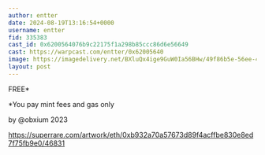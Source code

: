 ```yaml
---
author: entter
date: 2024-08-19T13:16:54+0000
username: entter
fid: 335383
cast_id: 0x6200564076b9c22175f1a298b85ccc86d6e56649
cast: https://warpcast.com/entter/0x62005640
image: https://imagedelivery.net/BXluQx4ige9GuW0Ia56BHw/49f86b5e-56ee-4b74-b44e-4529c64cfa00/original
layout: post
---
```

FREE*  
  
*You pay mint fees and gas only  
  
by @obxium 2023  
  
https://superrare.com/artwork/eth/0xb932a70a57673d89f4acffbe830e8ed7f75fb9e0/46831  

<img src='https://imagedelivery.net/BXluQx4ige9GuW0Ia56BHw/49f86b5e-56ee-4b74-b44e-4529c64cfa00/original' alt='' referrerpolicy='no-referrer'/>